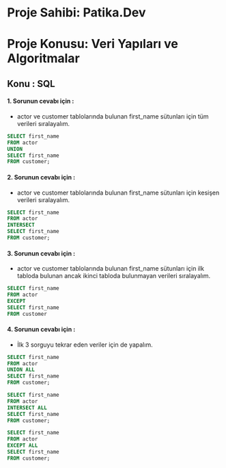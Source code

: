 # Proje Sahibi: Patika.Dev 
# Proje Konusu: Veri Yapıları ve Algoritmalar
## Konu : SQL

#### 1. Sorunun cevabı için :
- actor ve customer tablolarında bulunan first_name sütunları için tüm verileri sıralayalım.
```sql
SELECT first_name
FROM actor
UNION
SELECT first_name
FROM customer;
```

#### 2. Sorunun cevabı için :
- actor ve customer tablolarında bulunan first_name sütunları için kesişen verileri sıralayalım.
```sql
SELECT first_name
FROM actor
INTERSECT
SELECT first_name
FROM customer;
```

#### 3. Sorunun cevabı için :
- actor ve customer tablolarında bulunan first_name sütunları için ilk tabloda bulunan ancak ikinci tabloda bulunmayan verileri sıralayalım.
```sql
SELECT first_name
FROM actor
EXCEPT
SELECT first_name
FROM customer
```

#### 4. Sorunun cevabı için :
- İlk 3 sorguyu tekrar eden veriler için de yapalım.
```sql
SELECT first_name
FROM actor
UNION ALL
SELECT first_name
FROM customer;

SELECT first_name
FROM actor
INTERSECT ALL
SELECT first_name
FROM customer;

SELECT first_name
FROM actor
EXCEPT ALL
SELECT first_name
FROM customer;
```
